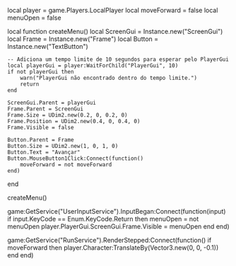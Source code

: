 local player = game.Players.LocalPlayer
local moveForward = false
local menuOpen = false

local function createMenu()
    local ScreenGui = Instance.new("ScreenGui")
    local Frame = Instance.new("Frame")
    local Button = Instance.new("TextButton")

    -- Adiciona um tempo limite de 10 segundos para esperar pelo PlayerGui
    local playerGui = player:WaitForChild("PlayerGui", 10)
    if not playerGui then
        warn("PlayerGui não encontrado dentro do tempo limite.")
        return
    end

    ScreenGui.Parent = playerGui
    Frame.Parent = ScreenGui
    Frame.Size = UDim2.new(0.2, 0, 0.2, 0)
    Frame.Position = UDim2.new(0.4, 0, 0.4, 0)
    Frame.Visible = false

    Button.Parent = Frame
    Button.Size = UDim2.new(1, 0, 1, 0)
    Button.Text = "Avançar"
    Button.MouseButton1Click:Connect(function()
        moveForward = not moveForward
    end)
end

createMenu()

game:GetService("UserInputService").InputBegan:Connect(function(input)
    if input.KeyCode == Enum.KeyCode.Return then
        menuOpen = not menuOpen
        player.PlayerGui.ScreenGui.Frame.Visible = menuOpen
    end
end)

game:GetService("RunService").RenderStepped:Connect(function()
    if moveForward then
        player.Character:TranslateBy(Vector3.new(0, 0, -0.1))
    end
end)
